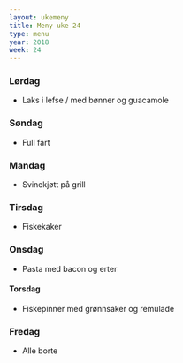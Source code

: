 ```yaml
---
layout: ukemeny
title: Meny uke 24
type: menu
year: 2018
week: 24
---
```


### Lørdag

- Laks i lefse / med bønner og guacamole

### Søndag

- Full fart

### Mandag

- Svinekjøtt på grill

### Tirsdag

- Fiskekaker

### Onsdag

- Pasta med bacon og erter

#### Torsdag

- Fiskepinner med grønnsaker og remulade

### Fredag

- Alle borte

